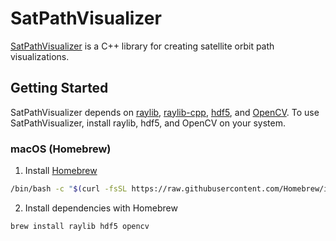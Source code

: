 # SatPathVisualizer

[SatPathVisualizer](https://github.com/FallingSky65/SatPathVisualizer) is a C++ library for creating satellite orbit path visualizations.

## Getting Started

SatPathVisualizer depends on [raylib](https://github.com/raysan5/raylib), [raylib-cpp](https://github.com/RobLoach/raylib-cpp), [hdf5](https://github.com/HDFGroup/hdf5), and [OpenCV](https://github.com/opencv/opencv). To use SatPathVisualizer, install raylib, hdf5, and OpenCV on your system.

### macOS (Homebrew)

1. Install [Homebrew](https://brew.sh/)
``` bash
/bin/bash -c "$(curl -fsSL https://raw.githubusercontent.com/Homebrew/install/HEAD/install.sh)"
```

2. Install dependencies with Homebrew
``` bash
brew install raylib hdf5 opencv
```
